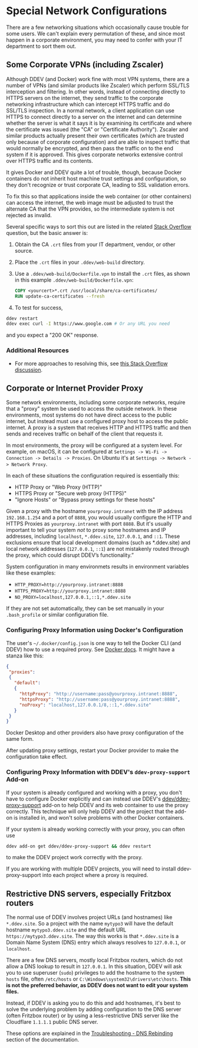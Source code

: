 # Special Network Configurations

There are a few networking situations which occasionally cause trouble for some users. We can't explain every permutation of these, and since most happen in a corporate environment, you may need to confer with your IT department to sort them out.

## Some Corporate VPNs (including Zscaler)

Although DDEV (and Docker) work fine with most VPN systems, there are a number of VPNs (and similar products like Zscaler) which perform SSL/TLS interception and filtering. In other words, instead of connecting directly to HTTPS servers on the internet, they send traffic to the corporate networking infrastructure which can intercept HTTPS traffic and do SSL/TLS inspection. In a normal network, a client application can use HTTPS to connect directly to a server on the internet and can determine whether the server is what it says it is by examining its certificate and where the certificate was issued (the "CA" or "Certificate Authority"). Zscaler and similar products actually present their own certificates (which are trusted only because of corporate configuration) and are able to inspect traffic that would normally be encrypted, and then pass the traffic on to the end system if it is approved. This gives corporate networks extensive control over HTTPS traffic and its contents.

It gives Docker and DDEV quite a lot of trouble, though, because Docker containers do not inherit host machine trust settings and configuration, so they don't recognize or trust corporate CA, leading to SSL validation errors.

To fix this so that applications inside the web container (or other containers) can access the internet, the web image must be adjusted to trust the alternate CA that the VPN provides, so the intermediate system is not rejected as invalid.

Several specific ways to sort this out are listed in the related [Stack Overflow](https://stackoverflow.com/questions/71595327/corporate-network-vpn-ddev-composer-create-results-in-ssl-certificate-proble) question, but the basic answer is:

1. Obtain the CA `.crt` files from your IT department, vendor, or other source.
2. Place the `.crt` files in your `.ddev/web-build` directory.
3. Use a `.ddev/web-build/Dockerfile.vpn` to install the `.crt` files, as shown in this example `.ddev/web-build/Dockerfile.vpn`:

    ```Dockerfile
    COPY <yourcert>*.crt /usr/local/share/ca-certificates/
    RUN update-ca-certificates --fresh
    ```

4. To test for success,

  ```bash
  ddev restart
  ddev exec curl -I https://www.google.com # Or any URL you need
  ```

  and you expect a "200 OK" response.

### Additional Resources

* For more approaches to resolving this, see [this Stack Overflow discussion](https://stackoverflow.com/questions/71595327/corporate-network-vpn-ddev-composer-create-results-in-ssl-certificate-proble).

## Corporate or Internet Provider Proxy

Some network environments, including some corporate networks, require that a "proxy" system be used to access the outside network. In these environments, most systems do not have direct access to the public internet, but instead must use a configured proxy host to access the public internet. A proxy is a system that receives HTTP and HTTPS traffic and then sends and receives traffic on behalf of the client that requests it.

In most environments, the proxy will be configured at a system level. For example, on macOS, it can be configured at `Settings -> Wi-Fi -> Connection -> Details -> Proxies`. On Ubuntu it's at `Settings -> Network -> Network Proxy`.

In each of these situations the configuration required is essentially this:

* HTTP Proxy or "Web Proxy (HTTP)"
* HTTPS Proxy or "Secure web proxy (HTTPS)"
* "Ignore Hosts" or "Bypass proxy settings for these hosts"

Given a proxy with the hostname `yourproxy.intranet` with the IP address `192.168.1.254` and a port of `8888`, you would usually configure the HTTP and HTTPS Proxies as `yourproxy.intranet` with port `8888`. But it's usually important to tell your system *not* to proxy some hostnames and IP addresses, including `localhost`, `*.ddev.site`, `127.0.0.1`, and `::1`. These exclusions ensure that local development domains (such as *.ddev.site) and local network addresses (`127.0.0.1`, `::1`) are not mistakenly routed through the proxy, which could disrupt DDEV’s functionality.”

System configuration in many environmets results in environment variables like these examples:

* `HTTP_PROXY=http://yourproxy.intranet:8888`
* `HTTPS_PROXY=http://yourproxy.intranet:8888`
* `NO_PROXY=localhost,127.0.0.1,::1,*.ddev.site`

If they are not set automatically, they can be set manually in your `.bash_profile` or similar configuration file.

### Configuring Proxy Information using Docker's Configuration

The user's `~/.docker/config.json` is one way to tell the Docker CLI (and DDEV) how to use a required proxy. See [Docker docs](https://docs.docker.com/engine/cli/proxy/). It might have a stanza like this:

```json
{
 "proxies":
 {
   "default":
   {
     "httpProxy": "http://username:pass@yourproxy.intranet:8888",
     "httpsProxy": "http://username:pass@yourproxy.intranet:8888",
     "noProxy": "localhost,127.0.0.1/8,::1,*.ddev.site"
   }
 }
}

```

Docker Desktop and other providers also have proxy configuration of the same form.

After updating proxy settings, restart your Docker provider to make the configuration take effect.

### Configuring Proxy Information with DDEV's `ddev-proxy-support` Add-on

If your system is already configured and working with a proxy, you don't have to configure Docker explicitly and can instead use DDEV's [ddev/ddev-proxy-support](https://github.com/ddev/ddev-proxy-support) add-on to help DDEV and its web container to use the proxy correctly. This technique will only help DDEV and the project that the add-on is installed in, and won't solve problems with other Docker containers.

If your system is already working correctly with your proxy, you can often use

```bash
ddev add-on get ddev/ddev-proxy-support && ddev restart
```

to make the DDEV project work correctly with the proxy.

If you are working with multiple DDEV projects, you will need to install ddev-proxy-support into each project where a proxy is required.

## Restrictive DNS servers, especially Fritzbox routers

The normal use of DDEV involves project URLs (and hostnames) like `*.ddev.site`. So a project with the name `mytypo3` will have the default hostname `mytypo3.ddev.site` and the default URL `https://mytypo3.ddev.site`. The way this works is that `*.ddev.site` is a Domain Name System (DNS) entry which always resolves to `127.0.0.1`, or `localhost`.

There are a few DNS servers, mostly local Fritzbox routers, which do not allow a DNS lookup to result in `127.0.0.1`. In this situation, DDEV will ask you to use superuser (`sudo`) privileges to add the hostname to the system `hosts` file, often `/etc/hosts` or `C:\Windows\system32\drivers\etc\hosts`. **This is not the preferred behavior, as DDEV does not want to edit your system files.**

Instead, if DDEV is asking you to do this and add hostnames, it's best to solve the underlying problem by adding configuration to the DNS server (often Fritzbox router) or by using a less-restrictive DNS server like the Cloudflare `1.1.1.1` public DNS server.

These options are explained in the [Troubleshooting - DNS Rebinding](troubleshooting.md#dns-rebinding-prohibited-mostly-on-fritzbox-routers) section of the documentation.
